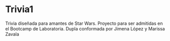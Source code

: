 # Trivia1
Trivia diseñada para amantes de Star Wars. Proyecto para ser admitidas en el Bootcamp de Laboratoria. Dupla conformada por Jimena López y Marissa Zavala 
